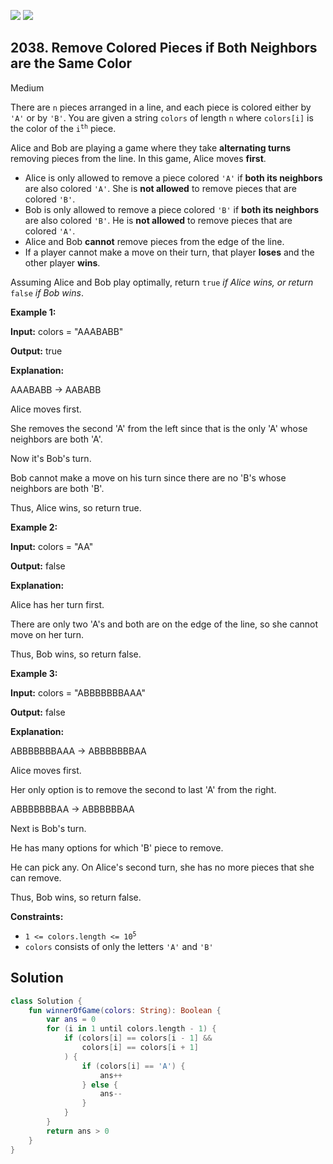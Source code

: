 [![](https://img.shields.io/github/stars/javadev/LeetCode-in-Kotlin?label=Stars&style=flat-square)](https://github.com/javadev/LeetCode-in-Kotlin)
[![](https://img.shields.io/github/forks/javadev/LeetCode-in-Kotlin?label=Fork%20me%20on%20GitHub%20&style=flat-square)](https://github.com/javadev/LeetCode-in-Kotlin/fork)

## 2038\. Remove Colored Pieces if Both Neighbors are the Same Color

Medium

There are `n` pieces arranged in a line, and each piece is colored either by `'A'` or by `'B'`. You are given a string `colors` of length `n` where `colors[i]` is the color of the <code>i<sup>th</sup></code> piece.

Alice and Bob are playing a game where they take **alternating turns** removing pieces from the line. In this game, Alice moves **first**.

*   Alice is only allowed to remove a piece colored `'A'` if **both its neighbors** are also colored `'A'`. She is **not allowed** to remove pieces that are colored `'B'`.
*   Bob is only allowed to remove a piece colored `'B'` if **both its neighbors** are also colored `'B'`. He is **not allowed** to remove pieces that are colored `'A'`.
*   Alice and Bob **cannot** remove pieces from the edge of the line.
*   If a player cannot make a move on their turn, that player **loses** and the other player **wins**.

Assuming Alice and Bob play optimally, return `true` _if Alice wins, or return_ `false` _if Bob wins_.

**Example 1:**

**Input:** colors = "AAABABB"

**Output:** true

**Explanation:** 

AAABABB -> AABABB 

Alice moves first. 

She removes the second 'A' from the left since that is the only 'A' whose neighbors are both 'A'. 

Now it's Bob's turn. 

Bob cannot make a move on his turn since there are no 'B's whose neighbors are both 'B'.

Thus, Alice wins, so return true.

**Example 2:**

**Input:** colors = "AA"

**Output:** false

**Explanation:** 

Alice has her turn first. 

There are only two 'A's and both are on the edge of the line, so she cannot move on her turn.

Thus, Bob wins, so return false.

**Example 3:**

**Input:** colors = "ABBBBBBBAAA"

**Output:** false

**Explanation:** 

ABBBBBBBAAA -> ABBBBBBBAA 

Alice moves first. 

Her only option is to remove the second to last 'A' from the right. 

ABBBBBBBAA -> ABBBBBBAA 

Next is Bob's turn. 

He has many options for which 'B' piece to remove. 

He can pick any. On Alice's second turn, she has no more pieces that she can remove.

Thus, Bob wins, so return false.

**Constraints:**

*   <code>1 <= colors.length <= 10<sup>5</sup></code>
*   `colors` consists of only the letters `'A'` and `'B'`

## Solution

```kotlin
class Solution {
    fun winnerOfGame(colors: String): Boolean {
        var ans = 0
        for (i in 1 until colors.length - 1) {
            if (colors[i] == colors[i - 1] &&
                colors[i] == colors[i + 1]
            ) {
                if (colors[i] == 'A') {
                    ans++
                } else {
                    ans--
                }
            }
        }
        return ans > 0
    }
}
```